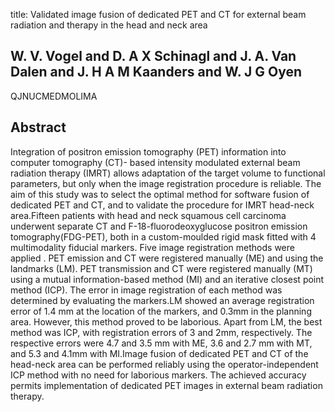 title: Validated image fusion of dedicated PET and CT for external beam radiation and therapy in the head and neck area

## W. V. Vogel and D. A X Schinagl and J. A. Van Dalen and J. H A M Kaanders and W. J G Oyen
QJNUCMEDMOLIMA


## Abstract
Integration of positron emission tomography (PET) information into computer tomography (CT)- based intensity modulated external beam radiation therapy (IMRT) allows adaptation of the target volume to functional parameters, but only when the image registration procedure is reliable. The aim of this study was to select the optimal method for software fusion of dedicated PET and CT, and to validate the procedure for IMRT head-neck area.Fifteen patients with head and neck squamous cell carcinoma underwent separate CT and F-18-fluorodeoxyglucose positron emission tomography(FDG-PET), both in a custom-moulded rigid mask fitted with 4 multimodality fiducial markers. Five image registration methods were applied . PET emission and CT were registered manually (ME) and using the landmarks (LM). PET transmission and CT were registered manually (MT) using a mutual information-based method (MI) and an iterative closest point method (ICP). The error in image registration of each method was determined by evaluating the markers.LM showed an average registration error of 1.4 mm at the location of the markers, and 0.3mm in the planning area. However, this method proved to be laborious. Apart from LM, the best method was ICP, with registration errors of 3 and 2mm, respectively. The respective errors were 4.7 and 3.5 mm with ME, 3.6 and 2.7 mm with MT, and 5.3 and 4.1mm with MI.Image fusion of dedicated PET and CT of the head-neck area can be performed reliably using the operator-independent ICP method with no need for laborious markers. The achieved accuracy permits implementation of dedicated PET images in external beam radiation therapy.

